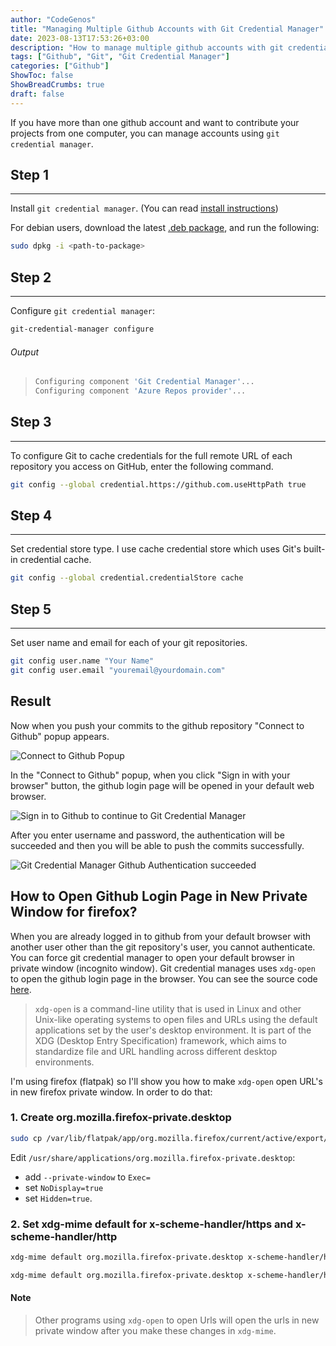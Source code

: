 ```yaml
---
author: "CodeGenos"
title: "Managing Multiple Github Accounts with Git Credential Manager"
date: 2023-08-13T17:53:26+03:00
description: "How to manage multiple github accounts with git credential manager?"
tags: ["Github", "Git", "Git Credential Manager"]
categories: ["Github"]
ShowToc: false
ShowBreadCrumbs: true
draft: false
---
```


If you have more than one github account and want to contribute your projects from one computer, you can manage accounts using `git credential manager`.

## Step 1
---

Install `git credential manager`. (You can read [install instructions](https://github.com/git-ecosystem/git-credential-manager/blob/release/docs/install.md))

For debian users, download the latest [.deb package](https://github.com/git-ecosystem/git-credential-manager/releases/latest), and run the following:

```bash
sudo dpkg -i <path-to-package>
```

## Step 2
---

Configure `git credential manager`:

```bash
git-credential-manager configure
```

###### Output
>```bash
>Configuring component 'Git Credential Manager'...
>Configuring component 'Azure Repos provider'...
>```

## Step 3
---

To configure Git to cache credentials for the full remote URL of each repository you access on GitHub, enter the following command.

```bash
git config --global credential.https://github.com.useHttpPath true
```

## Step 4
---

Set credential store type. I use cache credential store which uses Git's built-in credential cache.

```bash
git config --global credential.credentialStore cache
```

## Step 5
---

Set user name and email for each of your git repositories.

```bash
git config user.name "Your Name"
git config user.email "youremail@yourdomain.com"
```

## Result

Now when you push your commits to the github repository "Connect to Github" popup appears. 

![Connect to Github Popup](/posts/images/connect-to-github-popup.jpg)

In the "Connect to Github" popup, when you click "Sign in with your browser" button, the github login page will be opened in your default web browser. 

![Sign in to Github to continue to Git Credential Manager](/posts/images/sign-in-to-github-gcm-browser.jpg)

After you enter username and password, the authentication will be succeeded and then you will be able to push the commits successfully.

![Git Credential Manager Github Authentication succeeded](/posts/images/gcm-github-auth-success.jpg)

## How to Open Github Login Page in New Private Window for firefox?
When you are already logged in to github from your default browser with another user other than the git repository's user, you cannot authenticate. You can force git credential manager to open your default browser in private window (incognito window). Git credential manages uses `xdg-open` to open the github login page in the browser. You can see the source code [here](https://github.com/git-ecosystem/git-credential-manager/blob/main/src/shared/Core/BrowserUtils.cs#L75).

>`xdg-open` is a command-line utility that is used in Linux and other Unix-like operating systems to open files and URLs using the default applications set by the user's desktop environment. It is part of the XDG (Desktop Entry Specification) framework, which aims to standardize file and URL handling across different desktop environments.

I'm using firefox (flatpak) so I'll show you how to make `xdg-open` open URL's in new firefox private window. In order to do that:

### 1. Create org.mozilla.firefox-private.desktop

```bash
sudo cp /var/lib/flatpak/app/org.mozilla.firefox/current/active/export/share/applications/org.mozilla.firefox.desktop /usr/share/applications/org.mozilla.firefox-private.desktop
```

Edit `/usr/share/applications/org.mozilla.firefox-private.desktop`:
- add `--private-window` to `Exec=`
- set `NoDisplay=true`
- set `Hidden=true`.

### 2. Set xdg-mime default for x-scheme-handler/https and x-scheme-handler/http

```bash
xdg-mime default org.mozilla.firefox-private.desktop x-scheme-handler/https
```

```bash
xdg-mime default org.mozilla.firefox-private.desktop x-scheme-handler/http
```

#### Note
>Other programs using `xdg-open` to open Urls will open the urls in new private window after you make these changes in `xdg-mime`. 
